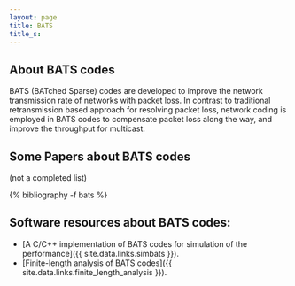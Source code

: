 ```yaml
---
layout: page
title: BATS
title_s:
---
```


## About BATS codes

BATS (BATched Sparse) codes are developed to improve the network transmission rate of networks with packet loss. In contrast to traditional retransmission based approach for resolving packet loss, network coding is employed in BATS codes to compensate packet loss along the way, and improve the throughput for multicast.  


## Some Papers about BATS codes
(not a completed list)

{% bibliography -f bats %}



## Software resources about BATS codes:

- [A C/C++ implementation of BATS codes for simulation of the performance]({{ site.data.links.simbats }}).
- [Finite-length analysis of BATS codes]({{ site.data.links.finite_length_analysis }}).
